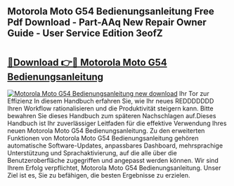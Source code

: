 ## Motorola Moto G54 Bedienungsanleitung Free Pdf Download - Part-AAq New Repair Owner Guide - User Service Edition 3eofZ

# <h2><a href="http://df1rkgr.blite.top/?on=Motorola+Moto+G54+Bedienungsanleitung">🔗Download 👉🔴 Motorola Moto G54 Bedienungsanleitung</a></h2>

[![Motorola Moto G54 Bedienungsanleitung new download](https://i.imgur.com/lujVjoI.png)](http://df1rkgr.blite.top/?on=Motorola+Moto+G54+Bedienungsanleitung)
Ihr Tor zur Effizienz In diesem Handbuch erfahren Sie, wie Ihr neues REDDDDDDD Ihren Workflow rationalisieren und die Produktivität steigern kann. Bitte bewahren Sie dieses Handbuch zum späteren Nachschlagen auf.Dieses Handbuch ist Ihr zuverlässiger Leitfaden für die effektive Verwendung Ihres neuen Motorola Moto G54 Bedienungsanleitung. Zu den erweiterten Funktionen von Motorola Moto G54 Bedienungsanleitung gehören automatische Software-Updates, anpassbares Dashboard, mehrsprachige Unterstützung und Sprachaktivierung, auf die alle über die Benutzeroberfläche zugegriffen und angepasst werden können. Wir sind Ihrem Erfolg verpflichtet, Motorola Moto G54 Bedienungsanleitung. Unser Ziel ist es, Sie zu befähigen, die besten Ergebnisse zu erzielen.
